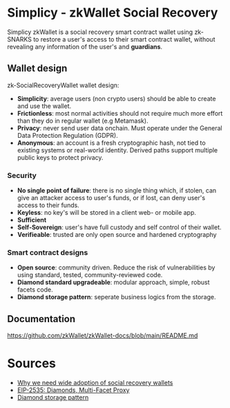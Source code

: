 # Simplicy - zkWallet Social Recovery
Simplicy zkWallet is a social recovery smart contract wallet using zk-SNARKS to restore a user's access to their smart contract wallet, without revealing any information of the user's and **guardians**.

## Wallet design
zk-SocialRecoveryWallet wallet design:
- **Simplicity**: average users (non crypto users) should be able to create and use the wallet.
- **Frictionless**: most normal activities should not require much more effort than they do in regular wallet (e.g Metamask).
- **Privacy**: never send user data onchain. Must operate under the General Data Protection Regulation (GDPR).
- **Anonymous**: an account is a fresh cryptographic hash, not tied to existing systems or real-world identity. Derived paths support multiple public keys to protect privacy.

### Security
- **No single point of failure**: there is no single thing which, if stolen, can give an attacker access to user's funds, or if lost, can deny user's access to their funds.
- **Keyless**: no key's will be stored in a client web- or mobile app. 
- **Sufficient**
- **Self-Sovereign**: user's have full custody and self control of their wallet.
- **Verifieable**: trusted are only open source and hardened cryptography

### Smart contract designs
- **Open source**: community driven. Reduce the risk of vulnerabilities by using standard, tested, community-reviewed code.
- **Diamond standard upgradeable**: modular approach, simple, robust facets code.
- **Diamond storage pattern**: seperate business logics from the storage. 

## Documentation
<https://github.com/zkWallet/zkWallet-docs/blob/main/README.md>

# Sources
- [Why we need wide adoption of social recovery wallets](https://vitalik.ca/general/2021/01/11/recovery.html)
- [EIP-2535: Diamonds, Multi-Facet Proxy](https://eips.ethereum.org/EIPS/eip-2535)
- [Diamond storage pattern](https://medium.com/1milliondevs/new-storage-layout-for-proxy-contracts-and-diamonds-98d01d0eadb)
